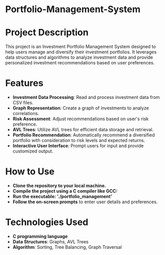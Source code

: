 # Portfolio-Management-System
# **Project Description**

 This project is an Investment Portfolio Management System designed to help users manage and diversify their investment portfolios. It leverages data structures and algorithms to analyze investment data and provide 
 personalized investment recommendations based on user preferences.

# **Features**
- **Investment Data Processing**: Read and process investment data from CSV files.
- **Graph Representation**: Create a graph of investments to analyze correlations.
- **Risk Assessment**: Adjust recommendations based on user's risk preference.
- **AVL Trees**: Utilize AVL trees for efficient data storage and retrieval.
- **Portfolio Recommendation**: Automatically recommend a diversified portfolio with consideration to risk levels and expected returns.
- **Interactive User Interface**: Prompt users for input and provide customized output.

# **How to Use**
- **Clone the repository to your local machine.**
- **Compile the project using a C compiler like GCC:**
- **Run the executable: './portfolio_management'**
- **Follow the on-screen prompts** to enter user details and preferences.


# **Technologies Used**
- **C programming language**
- **Data Structures**: Graphs, AVL Trees
- **Algorithm**: Sorting, Tree Balancing, Graph Traversal


